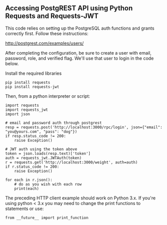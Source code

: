 ## Accessing PostgREST API using Python Requests and Requests-JWT

This code relies on setting up the PostgreSQL auth functions and grants correctly first. Follow these instructions:

http://postgrest.com/examples/users/

After completing the configuration, be sure to create a user with email, password, role, and verified flag. We'll use that user to login in the code below.

Install the required libraries

    pip install requests
    pip install requests-jwt

Then, from a python interpreter or script:

    import requests
    import requests_jwt
    import json

    # email and password auth through postgrest
    resp = requests.post('http://localhost:3000/rpc/login', json={"email": "you@yours.com", "pass": "dog"})
    if resp.status_code != 200:
        raise Exception()

    # JWT auth using the token above
    token = json.loads(resp.text)['token']
    auth = requests_jwt.JWTAuth(token)
    r = requests.get('http://localhost:3000/weight', auth=auth)
    if r.status_code != 200:
        raise Exception()

    for each in r.json():
        # do as you wish with each row
        print(each)

The preceding HTTP client example should work on Python 3.x. If you're using python < 3.x you may need to change the print functions to statements or use:

    from __future__ import print_function
